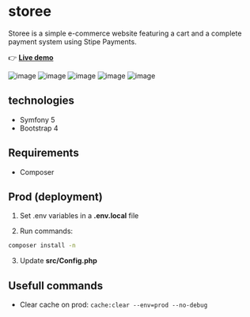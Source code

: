 # storee

Storee is a simple e-commerce website featuring a cart and a complete payment system using Stipe Payments.

👉 [**Live demo**](http://phpstack-749317-2554314.cloudwaysapps.com/)

![image](https://user-images.githubusercontent.com/45925914/176816426-df54e159-2345-4eb9-bb90-4d162920ba48.png)
![image](https://user-images.githubusercontent.com/45925914/176816374-8d03391f-d34a-4ce6-9d07-477bfa856ac1.png)
![image](https://user-images.githubusercontent.com/45925914/176816095-f31819bf-372f-48e6-8fe7-92680783f792.png)
![image](https://user-images.githubusercontent.com/45925914/176815828-e1f9d0ed-9139-42a3-aec2-6251a6410a97.png)
![image](https://user-images.githubusercontent.com/45925914/176816243-80efc62b-687b-4c18-8067-306ff2c7809b.png)

## technologies

- Symfony 5
- Bootstrap 4

## Requirements

- Composer

## Prod (deployment)

1. Set .env variables in a **.env.local** file

2. Run commands:
```bash
composer install -n
```

3. Update **src/Config.php**

## Usefull commands

- Clear cache on prod: `cache:clear --env=prod --no-debug`

